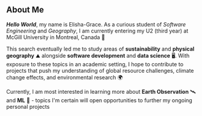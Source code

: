 ## About Me
**_Hello World_**, my name is Elisha-Grace. As a curious student of _Software Engineering_ and _Geography_, I am currently entering my U2 (third year) at McGill University in Montreal, Canada 🍁

This search eventually led me to study areas of **sustainability** and **physical geography** ⛰️ alongside **software development** and **data science** 🖥️. With exposure to these topics in an academic setting, I hope to contribute to projects that push my understanding of global resource challenges, climate change effects, and environmental research 🌍

Currently, I am most interested in learning more about **Earth Observation** 🛰️ and **ML** 🧠 - topics I'm certain will open opportunities to further my ongoing personal projects
